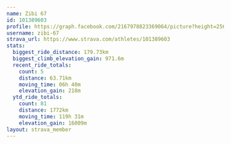 ```yaml
---
name: Zibi 67
id: 101389603
profile: https://graph.facebook.com/2167978823369064/picture?height=256&width=256
username: zibi-67
strava_url: https://www.strava.com/athletes/101389603
stats:
  biggest_ride_distance: 179.73km
  biggest_climb_elevation_gain: 971.6m
  recent_ride_totals:
    count: 5
    distance: 63.71km
    moving_time: 06h 40m
    elevation_gain: 218m
  ytd_ride_totals:
    count: 81
    distance: 1772km
    moving_time: 119h 31m
    elevation_gain: 16009m
layout: strava_member
--- 
```

